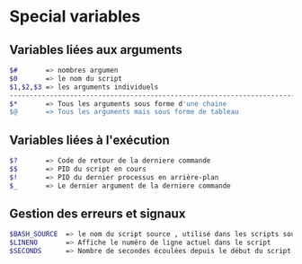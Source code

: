 
# Special variables




## Variables liées aux arguments

```bash
$#       => nombres argumen
$0       => le nom du script
$1,$2,$3 => les arguments individuels
-------------------------------------------------------------------------------- 
$*       => Tous les arguments sous forme d'une chaine
$@       => Tous les arguments mais sous forme de tableau 
```

## Variables liées à l'exécution

```bash
$?       => Code de retour de la derniere commande
$$       => PID du script en cours
$!       => PID du dernier processus en arrière-plan
$_       => Le dernier argument de la derniere commande
```

## Gestion des erreurs et signaux

```bash
$BASH_SOURCE  => le nom du script source , utilisé dans les scripts sourcés
$LINENO       => Affiche le numéro de ligne actuel dans le script
$SECONDS      => Nombre de secondes écoulées depuis le début du script
```